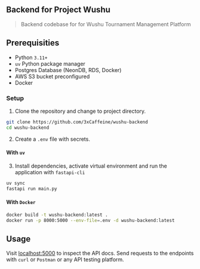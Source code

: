 ## Backend for Project Wushu

> Backend codebase for for Wushu Tournament Management Platform

## Prerequisities

- Python `3.11+`
- `uv` Python package manager
- Postgres Database (NeonDB, RDS, Docker)
- AWS S3 bucket preconfigured
- Docker

### Setup

1. Clone the repository and change to project directory.
```bash
git clone https://github.com/3xCaffeine/wushu-backend
cd wushu-backend
```

2. Create a `.env` file with secrets.

#### With `uv`

3. Install dependencies, activate virtual environment and run the application with `fastapi-cli`
```bash
uv sync
fastapi run main.py
```

#### With `Docker`

```bash
docker build -t wushu-backend:latest .
docker run -p 8000:5000 --env-file=.env -d wushu-backend:latest
```

## Usage

Visit [localhost:5000](http://localhost:8000/docs) to inspect the API docs. Send requests to the endpoints with `curl` or `Postman` or any API testing platform.